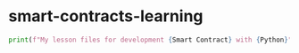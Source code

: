 # smart-contracts-learning
```python
print(f"My lesson files for development {Smart Contract} with {Python}")
```